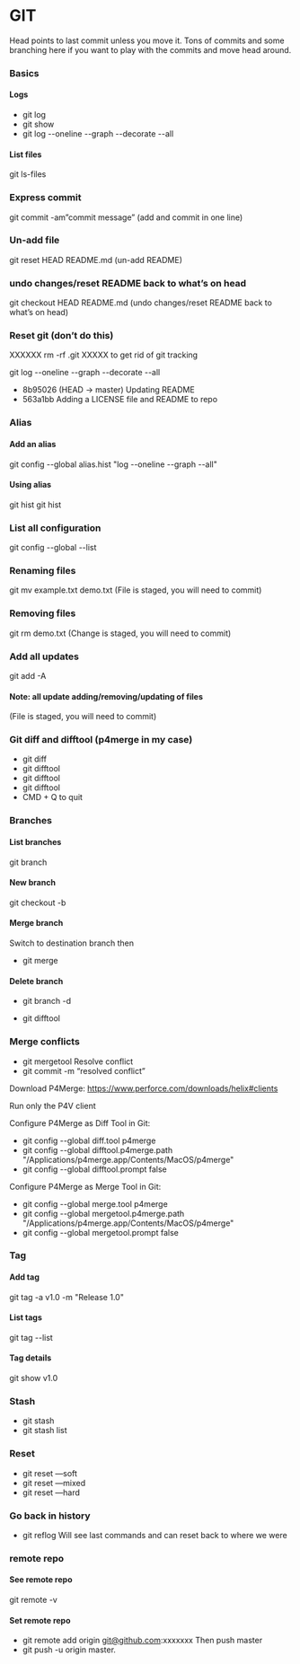 # GIT

Head points to last commit unless you move it.
Tons of commits and some branching here if you want to play with the commits and move head around.

### Basics

#### Logs

- git log
- git show
- git log --oneline --graph --decorate --all

#### List files

git ls-files

### Express commit

git commit -am”commit message” (add and commit in one line)

### Un-add file

git reset HEAD README.md (un-add README)

### undo changes/reset README back to what’s on head

git checkout HEAD README.md (undo changes/reset README back to what’s on head)

### Reset git (don’t do this)

XXXXXX rm -rf .git XXXXX to get rid of git tracking

git log --oneline --graph --decorate --all

- 8b95026 (HEAD -> master) Updating README
- 563a1bb Adding a LICENSE file and README to repo

### Alias

#### Add an alias

git config --global alias.hist "log --oneline --graph --all"

#### Using alias

git hist
git hist <file name>

### List all configuration

git config --global --list

### Renaming files

git mv example.txt demo.txt
(File is staged, you will need to commit)

### Removing files

git rm demo.txt
(Change is staged, you will need to commit)

### Add all updates

git add -A

#### Note: all update adding/removing/updating of files

(File is staged, you will need to commit)

### Git diff and difftool (p4merge in my case)

- git diff
- git difftool
- git difftool <filename>
- git difftool <branch name> <branch name>
- CMD + Q to quit

### Branches

#### List branches

git branch

#### New branch

git checkout -b <branch name>

#### Merge branch

Switch to destination branch then

- git merge <source branch>

#### Delete branch

- git branch -d <branch name>

- git difftool <branch name> <branch name>

### Merge conflicts

- git mergetool
  Resolve conflict
- git commit -m “resolved conflict”

Download P4Merge: https://www.perforce.com/downloads/helix#clients

Run only the P4V client

Configure P4Merge as Diff Tool in Git:

- git config --global diff.tool p4merge
- git config --global difftool.p4merge.path "/Applications/p4merge.app/Contents/MacOS/p4merge"
- git config --global difftool.prompt false

Configure P4Merge as Merge Tool in Git:

- git config --global merge.tool p4merge
- git config --global mergetool.p4merge.path "/Applications/p4merge.app/Contents/MacOS/p4merge"
- git config --global mergetool.prompt false

### Tag

#### Add tag

git tag -a v1.0 -m "Release 1.0"

#### List tags

git tag --list

#### Tag details

git show v1.0

### Stash

- git stash
- git stash list

### Reset

- git reset <commit id> —soft
- git reset <commit id> —mixed
- git reset <commit id> —hard

### Go back in history

- git reflog
  Will see last commands and can reset back to where we were

### remote repo

#### See remote repo

git remote -v

#### Set remote repo

- git remote add origin git@github.com:xxxxxxx
  Then push master
- git push -u origin master.
